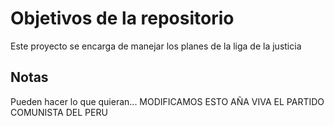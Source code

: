 # Objetivos de la repositorio

Este proyecto se encarga de manejar los planes de la liga de la justicia


## Notas
Pueden hacer lo que quieran...
MODIFICAMOS ESTO AÑA VIVA EL PARTIDO COMUNISTA DEL PERU
